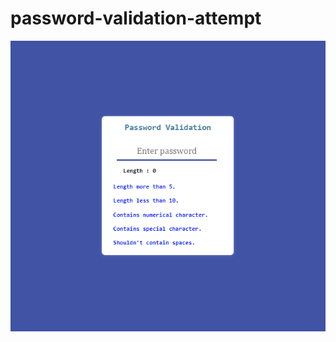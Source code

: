 # password-validation-attempt

![password-validation-attempt](https://github.com/sherry-web/password-validation-attempt/raw/main/assets/password.png)
